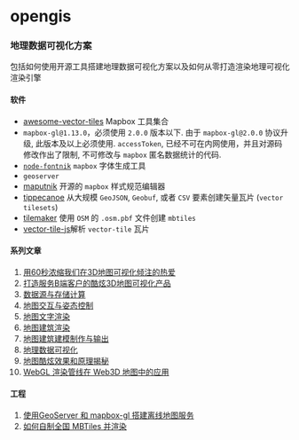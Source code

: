 # opengis
### 地理数据可视化方案
包括如何使用开源工具搭建地理数据可视化方案以及如何从零打造渲染地理可视化渲染引擎

#### 软件
* [awesome-vector-tiles](https://github.com/mapbox/awesome-vector-tiles) Mapbox 工具集合  
* `mapbox-gl@1.13.0`，必须使用 `2.0.0` 版本以下. 由于 `mapbox-gl@2.0.0` 协议升级, 此版本及以上必须使用. `accessToken`, 已经不可在内网使用，并且对源码修改作出了限制, 不可修改与 `mapbox` 匿名数据统计的代码.  
* [`node-fontnik`](https://github.com/mapbox/node-fontnik) `mapbox` 字体生成工具  
* `geoserver`
* [maputnik](https://github.com/maputnik/editor) 开源的 `mapbox` 样式规范编辑器  
* [tippecanoe](https://github.com/mapbox/tippecanoe) 从大规模 `GeoJSON`, `Geobuf`, 或者 `CSV` 要素创建矢量瓦片 (`vector tilesets`)  
* [tilemaker](https://github.com/systemed/tilemaker)  使用 `OSM` 的 `.osm.pbf` 文件创建 `mbtiles`  
* [vector-tile-js](https://github.com/mapbox/vector-tile-js)解析 `vector-tile` 瓦片  

#### 系列文章
1. [用60秒浓缩我们在3D地图可视化倾注的热爱](https://zhuanlan.zhihu.com/p/172213877)
2. [打造服务B端客户的酷炫3D地图可视化产品](https://zhuanlan.zhihu.com/p/124197052)
3. [数据源与存储计算](https://zhuanlan.zhihu.com/p/131529483)
4. [地图交互与姿态控制](https://zhuanlan.zhihu.com/p/137503866)
5. [地图文字渲染](https://zhuanlan.zhihu.com/p/142830146)
6. [地图建筑渲染](https://zhuanlan.zhihu.com/p/146151281)
7. [地图建筑建模制作与输出](https://zhuanlan.zhihu.com/p/150257820)
8. [地理数据可视化](https://zhuanlan.zhihu.com/p/158706718)
9. [地图酷炫效果和原理揭秘](https://zhuanlan.zhihu.com/p/163592043)
10. [WebGL 渲染管线在 Web3D 地图中的应用](https://zhuanlan.zhihu.com/p/392415003)

#### 工程
1. [使用GeoServer 和 mapbox-gl 搭建离线地图服务](https://zhuanlan.zhihu.com/p/203756597)  
2. [如何自制全国 MBTiles 并渲染](https://zhuanlan.zhihu.com/p/390797186)
